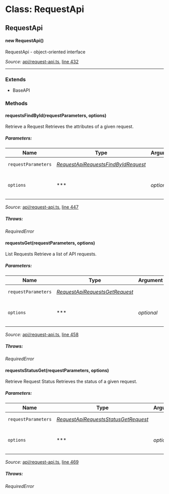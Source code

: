 # Class: RequestApi

## RequestApi

#### new RequestApi()

RequestApi - object-oriented interface

*Source:*
[api/request-api.ts](/../../api/request-api.ts), [line 432](/../../api/request-api.ts#L432)

---------------

### Extends

- BaseAPI

### Methods

#### requestsFindById(requestParameters, options)

Retrieve a Request
Retrieves the attributes of a given request.

##### Parameters:

|Name|Type|Argument|Description|
|----|----|--------|-----------|
|`requestParameters`|*[RequestApiRequestsFindByIdRequest](global.md#RequestApiRequestsFindByIdRequest)*|  |Request parameters.|
|`options`|***|*optional*  |Override http request option.|

*Source:*
[api/request-api.ts](/../../api/request-api.ts), [line 447](/../../api/request-api.ts#L447)

##### Throws:

*RequiredError*

#### requestsGet(requestParameters, options)

List Requests
Retrieve a list of API requests.

##### Parameters:

|Name|Type|Argument|Description|
|----|----|--------|-----------|
|`requestParameters`|*[RequestApiRequestsGetRequest](global.md#RequestApiRequestsGetRequest)*|  |Request parameters.|
|`options`|***|*optional*  |Override http request option.|

*Source:*
[api/request-api.ts](/../../api/request-api.ts), [line 458](/../../api/request-api.ts#L458)

##### Throws:

*RequiredError*

#### requestsStatusGet(requestParameters, options)

Retrieve Request Status
Retrieves the status of a given request.

##### Parameters:

|Name|Type|Argument|Description|
|----|----|--------|-----------|
|`requestParameters`|*[RequestApiRequestsStatusGetRequest](global.md#RequestApiRequestsStatusGetRequest)*|  |Request parameters.|
|`options`|***|*optional*  |Override http request option.|

*Source:*
[api/request-api.ts](/../../api/request-api.ts), [line 469](/../../api/request-api.ts#L469)

##### Throws:

*RequiredError*